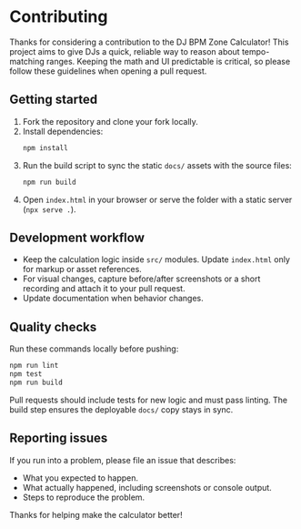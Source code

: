 # Contributing

Thanks for considering a contribution to the DJ BPM Zone Calculator! This project aims to give DJs a quick, reliable way to reason about tempo-matching ranges. Keeping the math and UI predictable is critical, so please follow these guidelines when opening a pull request.

## Getting started
1. Fork the repository and clone your fork locally.
2. Install dependencies:
   ```bash
   npm install
   ```
3. Run the build script to sync the static `docs/` assets with the source files:
   ```bash
   npm run build
   ```
4. Open `index.html` in your browser or serve the folder with a static server (`npx serve .`).

## Development workflow
- Keep the calculation logic inside `src/` modules. Update `index.html` only for markup or asset references.
- For visual changes, capture before/after screenshots or a short recording and attach it to your pull request.
- Update documentation when behavior changes.

## Quality checks
Run these commands locally before pushing:

```bash
npm run lint
npm test
npm run build
```

Pull requests should include tests for new logic and must pass linting. The build step ensures the deployable `docs/` copy stays in sync.

## Reporting issues
If you run into a problem, please file an issue that describes:
- What you expected to happen.
- What actually happened, including screenshots or console output.
- Steps to reproduce the problem.

Thanks for helping make the calculator better!
